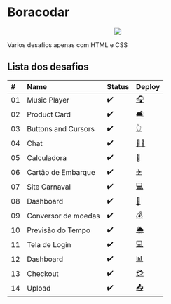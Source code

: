 # Boracodar
<p align="center">
<img src="https://img.shields.io/badge/STATUS-EM%20ANDAMENTO-yellow"/>
</p>

Varios desafios apenas com HTML e CSS

## Lista dos desafios
| #    | Name           | Status  | Deploy |
| :--- | :------------- | :------ | :------|
| 01   | Music Player   |:heavy_check_mark:       |   [:headphones:](https://danny-s07.github.io/boracodar/desafio01-playmusic)| 
| 02   | Product Card   |:heavy_check_mark:       |  [:couch_and_lamp:](https://danny-s07.github.io/boracodar/desafio02-cartaoproduto)|
| 03   | Buttons and Cursors | :heavy_check_mark:   | [:point_up_2:](https://danny-s07.github.io/boracodar/desafio03-botoesecursores)|
| 04   | Chat           |:heavy_check_mark:      | [:woman_technologist:](https://danny-s07.github.io/boracodar/desafio04-chat)|
| 05   | Calculadora    |:heavy_check_mark:      |[:1234:](https://danny-s07.github.io/boracodar/desafio05-calculadora )|
| 06   | Cartão de Embarque    |:heavy_check_mark:  |[:airplane:](https://danny-s07.github.io/boracodar/desafio06-cartaodeembarque)|
| 07   | Site Carnaval   |:heavy_check_mark:  |[:computer:](https://danny-s07.github.io/boracodar/desafio07-sitecarnaval)|
| 08   | Dashboard   |:heavy_check_mark:  |[:abacus:](https://danny-s07.github.io/boracodar/desafio08-dashboard)|
| 09  | Conversor de moedas   |:heavy_check_mark:  |[💰](https://danny-s07.github.io/boracodar/desafio09-conversordemoedas)|
| 10   | Previsão do Tempo |:heavy_check_mark:  |[🌦️](https://danny-s07.github.io/boracodar/desafio10-previsaodotempo)|
| 11  | Tela de Login  |:heavy_check_mark:  |[:computer:](https://danny-s07.github.io/boracodar/desafio11-teladelogin)|
| 12   | Dashboard   |:heavy_check_mark:  |[📊](https://danny-s07.github.io/boracodar/desafio12-dasboard)|
| 13 | Checkout  |:heavy_check_mark:  |[💳](https://danny-s07.github.io/boracodar/desafio13-checkout)|
| 14 | Upload  |:heavy_check_mark:  |[📤](https://danny-s07.github.io/boracodar/desafio14-upload)|













